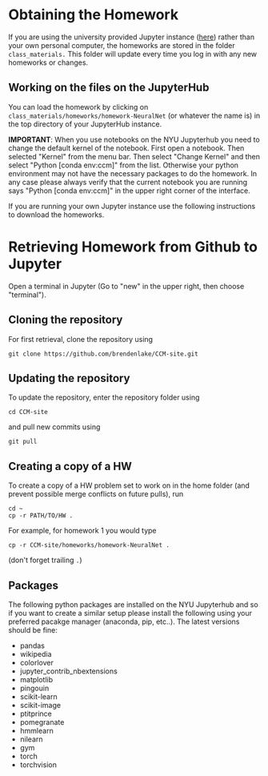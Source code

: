 # Obtaining the Homework

If you are using the university provided Jupyter instance ([here](https://dsgs-3001006-spring.rcnyu.org/)) 
rather than your own personal computer, the homeworks are stored in the folder `class_materials.` This folder will update every time you log in with any new homeworks or changes.

## Working on the files on the JupyterHub

You can load the homework by clicking on `class_materials/homeworks/homework-NeuralNet` (or whatever the name is) in the top directory of your JupyterHub instance.

**IMPORTANT**: When you use notebooks on the NYU Jupyterhub you need to change the default kernel of the notebook.  First open a notebook.  Then selected "Kernel" from the menu bar.  Then select "Change Kernel" and then select "Python \[conda env:ccm\]" from the list.  Otherwise your python environment may not have the necessary packages to do the homework.  In any case please always verify that the current notebook you are running says "Python \[conda env:ccm\]" in the upper right corner of the interface.

If you are running your own Jupyter instance use the following instructions to download
the homeworks.

# Retrieving Homework from Github to Jupyter

Open a terminal in Jupyter (Go to "new" in the upper right, then choose "terminal").


## Cloning the repository

For first retrieval, clone the repository using

```
git clone https://github.com/brendenlake/CCM-site.git
```

## Updating the repository


To update the repository, enter the repository folder using

```
cd CCM-site
```

and pull new commits using

```
git pull
```

## Creating a copy of a HW

To create a copy of a HW problem set to work on in the home folder (and prevent
possible merge conflicts on future pulls), run

```
cd ~
cp -r PATH/TO/HW .
```

For example, for homework 1 you would type

```
cp -r CCM-site/homeworks/homework-NeuralNet .
```

(don't forget trailing `.`)

## Packages

The following python packages are installed on the NYU Jupyterhub and so if you want to create a similar setup please install the following using your preferred pacakge manager (anaconda, pip, etc..).  The latest versions should be fine:

- pandas 
- wikipedia 
- colorlover 
- jupyter_contrib_nbextensions 
- matplotlib 
- pingouin
- scikit-learn 
- scikit-image
- ptitprince
- pomegranate
- hmmlearn
- nilearn
- gym 
- torch 
- torchvision
